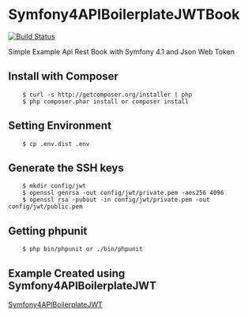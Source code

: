 # Symfony4APIBoilerplateJWTBook
[![Build Status](https://travis-ci.org/Tony133/Symfony4APIBoilerplateJWTBook.svg?branch=master)](https://travis-ci.org/Tony133/Symfony4APIBoilerplateJWTBook)

Simple Example Api Rest Book with Symfony 4.1 and Json Web Token

## Install with Composer

```
    $ curl -s http://getcomposer.org/installer | php
    $ php composer.phar install or composer install
```

## Setting Environment

```
    $ cp .env.dist .env
```

## Generate the SSH keys

```
	$ mkdir config/jwt
	$ openssl genrsa -out config/jwt/private.pem -aes256 4096
	$ openssl rsa -pubout -in config/jwt/private.pem -out config/jwt/public.pem
```

## Getting phpunit

```
    $ php bin/phpunit or ./bin/phpunit
```

## Example Created using Symfony4APIBoilerplateJWT

[Symfony4APIBoilerplateJWT](https://github.com/Tony133/Symfony4APIBoilerplateJWT)
